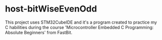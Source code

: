 # host-bitWiseEvenOdd
This project uses STM32CubeIDE and it's a program created to practice my C habilities during the course 'Microcontroller Embedded C Programming: Absolute Beginners' from FastBit.
